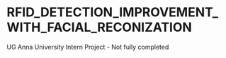 # RFID_DETECTION_IMPROVEMENT_WITH_FACIAL_RECONIZATION
UG Anna University Intern Project - Not fully completed
